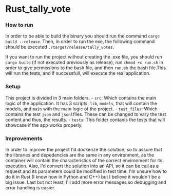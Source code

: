 # Rust_tally_vote

### How to run

In order to be able to build the binary you should run the command `cargo build --release`. Then, in order to run the exe, the following command should be executed `./target/release/tally_votes`. 

If you want to run the project without creating the .exe file, you should run `cargo build` (if not executed previously as release), run `chmod +x run.sh` in order to give permissions to the bash file, and then `run.sh` the bash file.This will run the tests, and if successfull, will execute the real application.

### Setup

This project is divided in 3 main folders. 
    - `src`: Which contains the main logic of the application. It has 3 scripts, `lib`, `models`, that will contain the models, and `main` with the main logic of the project.
    - `test_files`: Which contains the test `json` and `jsonl`files. These can be changed to vary the test content and thus, the results.
    - `tests`: This folder contanis the tests that will showcase if the app works properly.

### Improvements
In order to improve the project I'd dockerize the solution, so to assure that the libraries and depedencies are the same in any environment, as the container will contain the characteristics of the correct environment for its execution. Also, I'd convert the solution into an API, so it can be call as a request and its parameters could be modified in test time. I'm unsure how to do it in Rust (I know how in Python and C++) but I believe it wouldn't be a big issue. Last but not least, I'll add more error messages so debugging and error handling is easier.